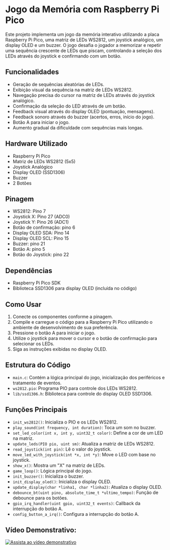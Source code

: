 # Jogo da Memória com Raspberry Pi Pico

Este projeto implementa um jogo da memória interativo utilizando a placa Raspberry Pi Pico, uma matriz de LEDs WS2812, um joystick analógico, um display OLED e um buzzer. O jogo desafia o jogador a memorizar e repetir uma sequência crescente de LEDs que piscam, controlando a seleção dos LEDs através do joystick e confirmando com um botão.

## Funcionalidades

* Geração de sequências aleatórias de LEDs.
* Exibição visual da sequência na matriz de LEDs WS2812.
* Navegação precisa do cursor na matriz de LEDs através do joystick analógico.
* Confirmação da seleção do LED através de um botão.
* Feedback visual através do display OLED (pontuação, mensagens).
* Feedback sonoro através do buzzer (acertos, erros, início do jogo).
* Botão A para iniciar o jogo.
* Aumento gradual da dificuldade com sequências mais longas.

## Hardware Utilizado

* Raspberry Pi Pico
* Matriz de LEDs WS2812 (5x5)
* Joystick Analógico
* Display OLED (SSD1306)
* Buzzer
* 2 Botões

## Pinagem

* WS2812: Pino 7
* Joystick X: Pino 27 (ADC0)
* Joystick Y: Pino 26 (ADC1)
* Botão de confirmação: pino 6
* Display OLED SDA: Pino 14
* Display OLED SCL: Pino 15
* Buzzer: pino 21
* Botão A: pino 5
* Botão do Joystick: pino 22

## Dependências

* Raspberry Pi Pico SDK
* Biblioteca SSD1306 para display OLED (incluída no código)

## Como Usar

1.  Conecte os componentes conforme a pinagem.
2.  Compile e carregue o código para a Raspberry Pi Pico utilizando o ambiente de desenvolvimento de sua preferência.
3.  Pressione o botão A para iniciar o jogo.
4.  Utilize o joystick para mover o cursor e o botão de confirmação para selecionar os LEDs.
5.  Siga as instruções exibidas no display OLED.

## Estrutura do Código

* `main.c`: Contém a lógica principal do jogo, inicialização dos periféricos e tratamento de eventos.
* `ws2812.pio`: Programa PIO para controle dos LEDs WS2812.
* `lib/ssd1306.h`: Biblioteca para controle do display OLED SSD1306.

## Funções Principais

* `init_ws2812()`: Inicializa o PIO e os LEDs WS2812.
* `play_sound(int frequency, int duration)`: Toca um som no buzzer.
* `set_led_color(int x, int y, uint32_t color)`: Define a cor de um LED na matriz.
* `update_leds(PIO pio, uint sm)`: Atualiza a matriz de LEDs WS2812.
* `read_joystick(int pin)`: Lê o valor do joystick.
* `move_led_with_joystick(int *x, int *y)`: Move o LED com base no joystick.
* `show_x()`: Mostra um "X" na matriz de LEDs.
* `game_loop()`: Lógica principal do jogo.
* `init_buzzer()`: Inicializa o buzzer.
* `init_display_oled()`: Inicializa o display OLED.
* `update_display(char *linha1, char *linha2)`: Atualiza o display OLED.
* `debounce_bt(uint pino, absolute_time_t *ultimo_tempo)`: Função de debounce para os botões.
* `gpio_irq_handler(uint gpio, uint32_t events)`: Callback da interrupção do botão A.
* `config_button_a_irq()`: Configura a interrupção do botão A.


## Vídeo Demonstrativo:

[![Assista ao vídeo demonstrativo](https://i.ytimg.com/vi/m4CvZlHNlw0/hq720_2.jpg?sqp=-oaymwEoCJUDENAFSFryq4qpAxoIARUAAIhC0AEB2AEB4gEKCBgQAhgGOAFAAQ==&rs=AOn4CLDEAiMRf0h5bnH_93G-STIvsmkGAQ)](https://www.youtube.com/watch?v=Xs73gV-2eG0)
